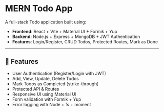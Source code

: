 #  MERN Todo App

A full-stack Todo application built using:

- **Frontend**: React + Vite + Material UI + Formik + Yup
- **Backend**: Node.js + Express + MongoDB + JWT Authentication
- **Features**: Login/Register, CRUD Todos, Protected Routes, Mark as Done

---

## 🚀 Features

- User Authentication (Register/Login with JWT)
- Add, View, Update, Delete Todos
- Mark Todos as Completed (strike-through)
- Protected API & Routes
- Responsive UI using Material UI
- Form validation with Formik + Yup
- Error logging with Node + fs + moment

 
 
